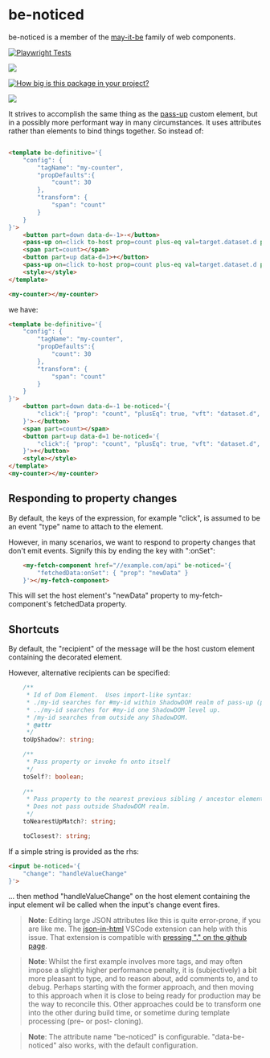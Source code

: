 # be-noticed

be-noticed is a member of the [may-it-be](https://github.com/bahrus/may-it-be) family of web components.

[![Playwright Tests](https://github.com/bahrus/be-noticed/actions/workflows/CI.yml/badge.svg?branch=baseline)](https://github.com/bahrus/be-noticed/actions/workflows/CI.yml)

<a href="https://nodei.co/npm/be-noticed/"><img src="https://nodei.co/npm/be-noticed.png"></a>

[![How big is this package in your project?](https://img.shields.io/bundlephobia/minzip/be-noticed?style=for-the-badge)](https://bundlephobia.com/result?p=be-noticed)

<img src="http://img.badgesize.io/https://cdn.jsdelivr.net/npm/be-noticed?compression=gzip">

It strives to accomplish the same thing as the [pass-up](https://github.com/bahrus/pass-up) custom element, but in a possibly more performant way in many circumstances.  It uses attributes rather than elements to bind things together.  So instead of:

```html

<template be-definitive='{
    "config": {
        "tagName": "my-counter",
        "propDefaults":{
            "count": 30
        },
        "transform": {
            "span": "count"
        }
    }
}'>
    <button part=down data-d=-1>-</button>
    <pass-up on=click to-host prop=count plus-eq val=target.dataset.d parse-val-as=int></pass-up>
    <span part=count></span>
    <button part=up data-d=1>+</button>
    <pass-up on=click to-host prop=count plus-eq val=target.dataset.d parse-val-as=int></pass-up>
    <style></style>            
</template>

<my-counter></my-counter>
```

we have:

```html
<template be-definitive='{
    "config": {
        "tagName": "my-counter",
        "propDefaults":{
            "count": 30
        },
        "transform": {
            "span": "count"
        }
    }
}'>
    <button part=down data-d=-1 be-noticed='{
        "click":{ "prop": "count", "plusEq": true, "vft": "dataset.d", "parseValAs": "int"}
    }'>-</button>
    <span part=count></span>
    <button part=up data-d=1 be-noticed='{
        "click":{ "prop": "count", "plusEq": true, "vft": "dataset.d", "parseValAs": "int"}
    }'>+</button>
    <style></style>            
</template>
<my-counter></my-counter>
```

## Responding to property changes

By default, the keys of the expression, for example "click", is assumed to be an event "type" name to attach to the element.

However, in many scenarios, we want to respond to property changes that don't emit events.  Signify this by ending the key with ":onSet":

```html
    <my-fetch-component href="//example.com/api" be-noticed='{
        "fetchedData:onSet": { "prop": "newData" }
    }'></my-fetch-component>
```

This will set the host element's "newData" property to my-fetch-component's fetchedData property.

## Shortcuts

By default, the "recipient" of the message will be the host custom element containing the decorated element.

However, alternative recipients can be specified:

```TypeScript
    /**
     * Id of Dom Element.  Uses import-like syntax:
     * ./my-id searches for #my-id within ShadowDOM realm of pass-up (p-u) instance.
     * ../my-id searches for #my-id one ShadowDOM level up.
     * /my-id searches from outside any ShadowDOM.
     * @attr
     */
    toUpShadow?: string;

    /**
     * Pass property or invoke fn onto itself
     */
    toSelf?: boolean;
    
    /**
     * Pass property to the nearest previous sibling / ancestor element matching this css pattern, using .previousElement(s)/.parentElement.matches method. 
     * Does not pass outside ShadowDOM realm.
     */
    toNearestUpMatch?: string;

    toClosest?: string;
```

If a simple string is provided as the rhs:

```html
<input be-noticed='{
    "change": "handleValueChange"
}'>
```

... then method "handleValueChange" on the host element containing the input element wil be called when the input's change event fires.

> **Note**:  Editing large JSON attributes like this is quite error-prone, if you are like me.  The [json-in-html](https://marketplace.visualstudio.com/items?itemName=andersonbruceb.json-in-html) VSCode extension can help with this issue.  That extension is compatible with [pressing "." on the github page](https://github.dev/bahrus/be-observant). 

> **Note**:  Whilst the first example involves more tags, and may often impose a slightly higher performance penalty, it is (subjectively) a bit more pleasant to type, and to reason about, add comments to, and to debug.  Perhaps starting with the former approach, and then moving to this approach when it is close to being ready for production may be the way to reconcile this.  Other approaches could be to transform one into the other during build time, or sometime during template processing (pre- or post- cloning).

> **Note**:   The attribute name "be-noticed" is configurable.  "data-be-noticed" also works, with the default configuration. 
